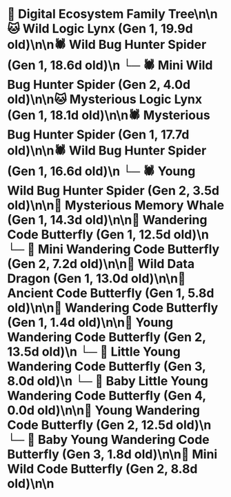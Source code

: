 # 🌳 Digital Ecosystem Family Tree\n\n🐱 Wild Logic Lynx (Gen 1, 19.9d old)\n\n🕷️ Wild Bug Hunter Spider (Gen 1, 18.6d old)\n  └─ 🕷️ Mini Wild Bug Hunter Spider (Gen 2, 4.0d old)\n\n🐱 Mysterious Logic Lynx (Gen 1, 18.1d old)\n\n🕷️ Mysterious Bug Hunter Spider (Gen 1, 17.7d old)\n\n🕷️ Wild Bug Hunter Spider (Gen 1, 16.6d old)\n  └─ 🕷️ Young Wild Bug Hunter Spider (Gen 2, 3.5d old)\n\n🐋 Mysterious Memory Whale (Gen 1, 14.3d old)\n\n🦋 Wandering Code Butterfly (Gen 1, 12.5d old)\n  └─ 🦋 Mini Wandering Code Butterfly (Gen 2, 7.2d old)\n\n🐉 Wild Data Dragon (Gen 1, 13.0d old)\n\n🦋 Ancient Code Butterfly (Gen 1, 5.8d old)\n\n🦋 Wandering Code Butterfly (Gen 1, 1.4d old)\n\n🦋 Young Wandering Code Butterfly (Gen 2, 13.5d old)\n  └─ 🦋 Little Young Wandering Code Butterfly (Gen 3, 8.0d old)\n    └─ 🦋 Baby Little Young Wandering Code Butterfly (Gen 4, 0.0d old)\n\n🦋 Young Wandering Code Butterfly (Gen 2, 12.5d old)\n  └─ 🦋 Baby Young Wandering Code Butterfly (Gen 3, 1.8d old)\n\n🦋 Mini Wild Code Butterfly (Gen 2, 8.8d old)\n\n